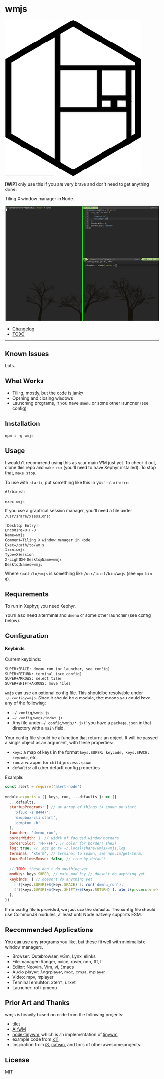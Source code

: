 # wmjs

![logo](/logo.png?raw=true)

**[WIP]** only use this if you are very brave and don't need to get anything done.

Tiling X window manager in Node.

![screenshot](/screenshot.png?raw=true)

* [Changelog](./CHANGELOG.md)
* [TODO](./TODO.md)

--------

## Known Issues

Lots.

## What Works

* Tiling, mostly, but the code is janky
* Opening and closing windows
* Launching programs, if you have `dmenu` or some other launcher (see config)

## Installation

`npm i -g wmjs`

## Usage

I wouldn't recommend using this as your main WM just yet. To check it out, clone
this repo and `make run` (you'll need to have Xephyr installed). To stop
that, `make stop`.

To use with `startx`, put something like this in your `~/.xinitrc`:

```
#!/bin/sh

exec wmjs
```

If you use a graphical session manager, you'll need a file under
`/usr/share/xsessions`:

```
[Desktop Entry]
Encoding=UTF-8
Name=wmjs
Comment=Tiling X window manager in Node
Exec=/path/to/wmjs
Icon=wmjs
Type=XSession
X-LightDM-DesktopName=wmjs
DesktopNames=wmjs
```

Where `/path/to/wmjs` is something like `/usr/local/bin/wmjs` (see `npm bin -g`).

## Requirements

To run in Xephyr, you need Xephyr.

You'll also need a terminal and `dmenu` or some other launcher (see config
below).

## Configuration

#### Keybinds

Current keybinds:

```
SUPER+SPACE: dmenu_run (or launcher, see config)
SUPER+RETURN: terminal (see config)
SUPER+ARROWS: select tiles
SUPER+SHIFT+ARROWS: move tiles
```

`wmjs` can use an optional config file. This should be resolvable under
`~/.config/wmjs`. Since it should be a module, that means you could have any of
the following:

* `~/.config/wmjs.js`
* `~/.config/wmjs/index.js`
* Any file under `~/.config/wmjs/*.js` if you have a `package.json` in that
  directory with a `main` field.

Your config file should be a function that returns an object. It will be passed
a single object as an argument, with these properties:

* `keys`: a map of keys in the format `keys.SUPER: keycode, keys.SPACE: keycode`, etc.
* `run`: a wrapper for `child_process.spawn`
* `defaults`: all other default config properties

Example:

```javascript
const alert = require('alert-node')

module.exports = ({ keys, run, ...defaults }) => ({
  ...defaults,
  startupPrograms: [ // an array of things to spawn on start
    'xflux -z 84047',
    'dropbox-cli start',
    'compton -b'
  ],
  launcher: 'dmenu_run',
  borderWidth: 1, // width of focused window borders
  borderColor: 'FFFFFF', // color for borders (hex)
  log: true, // logs go to ~/.local/share/wmjs/wmjs.log
  terminal: 'xterm', // terminal to spawn, see npm.im/get-term,
  focusFollowsMouse: false, // true by default

  // TODO: these don't do anything yet
  modKey: keys.SUPER, // main mod key // doesn't do anything yet
  keybinds: { // doesn't do anything yet
    [`${keys.SUPER}+${keys.SPACE}`]: run('dmenu_run'),
    [`${keys.SUPER}+${keys.SHIFT}+${keys.RETURN}`]: alert(process.env) // whatever
  },
})
```

If no config file is provided, we just use the defaults. The config file should
use CommonJS modules, at least until Node natively supports ESM.

## Recommended Applications

You can use any programs you like, but these fit well with minimalistic window
managers.

* Browser: Qutebrowser, w3m, Lynx, elinks
* File manager: Ranger, noice, rover, nnn, fff, lf
* Editor: Neovim, Vim, vi, Emacs
* Audio player: Angrplayer, moc, cmus, mplayer
* Video: mpv, mplayer
* Terminal emulator: xterm, urxvt
* Launcher: rofi, pmenu

## Prior Art and Thanks

wmjs is heavily based on code from the following projects:

* [tiles](https://github.com/dominictarr/tiles)
* [AirWM](https://github.com/airwm/airwm)
* [node-tinywm](https://github.com/Airblader/node-tinywm), which is an
  implementation of [tinywm](http://incise.org/tinywm.html)
* example code from [x11](https://github.com/sidorares/node-x11)
* Inspiration from [i3](https://i3wm.org),
  [catwm](https://github.com/pyknite/catwm), and tons of other awesome projects.

## License

[MIT](./LICENSE.md)
